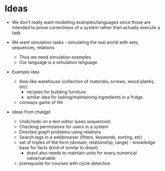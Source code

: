 # Ideas

- We don't really want modelling examples/languages since those are intended to prove correctness of a system rather than actually execute a task
- We want simulation tasks - simulating the real world with sets, sequences, relations

  - Thus we need simulation examples
  - Our language is a simulation language

- Example idea
  - Ikea-like warehouse (collection of materials, screws, wood planks, etc)
    - recipies for building furniture
    - similar idea for baking/maintaining ingredients in a fridge
  - conways game of life
- ideas from chatgpt
  - Undo/redo on a text editor (uses sequences)
  - Checking permissions for users in a system
  - Directed graph problems using relations
  - Search tags in a webbrowser (filters, keywords, sorting, etc)
  - set of triples of the form (domain, relationship, range) - knowledge base for facts (kind of similar to drasil)
    - drasil also needs to maintain units for every numerical value/variable
  - prerequisite for courses with cycle detection
